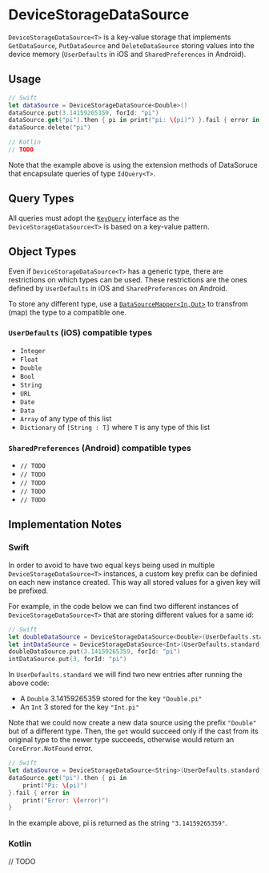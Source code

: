 # DeviceStorageDataSource

`DeviceStorageDataSource<T>` is a key-value storage that implements `GetDataSource`, `PutDataSource` and `DeleteDataSource` storing values into the device memory (`UserDefaults` in iOS and `SharedPreferences` in Android).

## Usage

```swift
// Swift
let dataSource = DeviceStorageDataSource<Double>()
dataSource.put(3.14159265359, forId: "pi")
dataSource.get("pi").then { pi in print("pi: \(pi)") }.fail { error in }
dataSource.delete("pi")
```

```kotlin
// Kotlin
// TODO
```

Note that the example above is using the extension methods of DataSoruce that encapsulate queries of type `IdQuery<T>`.

## Query Types

All queries must adopt the [`KeyQuery`](query.md) interface as the `DeviceStorageDataSource<T>` is based on a key-value pattern.

## Object Types

Even if `DeviceStorageDataSource<T>` has a generic type, there are restrictions on which types can be used. These restrictions are the ones defined by `UserDefaults` in iOS and `SharedPreferences` on Android.

To store any different type, use a [`DataSourceMapper<In,Out>`](DataSourceMapper.md) to transfrom (map) the type to a compatible one.

### `UserDefaults` (iOS) compatible types

- `Integer`
- `Float`
- `Double`
- `Bool`
- `String`
- `URL`
- `Date`
- `Data`
- `Array` of any type of this list
- `Dictionary` of `[String : T]` where `T` is any type of this list

### `SharedPreferences` (Android) compatible types

- `// TODO`
- `// TODO`
- `// TODO`
- `// TODO`
- `// TODO`

## Implementation Notes

### Swift

In order to avoid to have two equal keys being used in multiple `DeviceStorageDataSource<T>` instances, a custom key prefix can be definied on each new instance created. This way all stored values for a given key will be prefixed.

For example, in the code below we can find two different instances of `DeviceStorageDataSource<T>` that are storing different values for a same id:

```swift
// Swift
let doubleDataSource = DeviceStorageDataSource<Double>(UserDefaults.standard, prefix: "Double")
let intDataSource = DeviceStorageDataSource<Int>(UserDefaults.standard, prefix: "Int")
doubleDataSource.put(3.14159265359, forId: "pi")
intDataSource.put(3, forId: "pi")
```

In `UserDefaults.standard` we will find two new entries after running the above code:

- A `Double` 3.14159265359 stored for the key `"Double.pi"`
- An `Int` 3 stored for the key `"Int.pi"`

Note that we could now create a new data source using the prefix `"Double"` but of a different type. Then, the `get` would succeed only if the cast from its original type to the newer type succeeds, otherwise would return an `CoreError.NotFound` error.

```swift
// Swift
let dataSource = DeviceStorageDataSource<String>(UserDefaults.standard, prefix: "Double")
dataSource.get("pi").then { pi in 
    print("Pi: \(pi)")
}.fail { error in 
    print("Error: \(error)")
}
```

In the example above, pi is returned as the string `"3.14159265359"`.

### Kotlin

// TODO